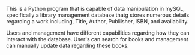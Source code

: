 This is a Python program that is capable of data manipulation in mySQL, specifically a library management database thatg stores numerous details regarding a work including,
Title, Author, Publiisher, ISBN, and availability.

Users and management have different capabilities regardng how they can interact with the database.
User's can search for books and management can manually update data regarding these books.
